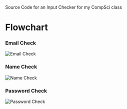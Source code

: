 Source Code for an Input Checker for my CompSci class

# Flowchart

### Email Check
![Email Check](https://i.imgur.com/9gZvXwo.png)

### Name Check
![Name Check](https://i.imgur.com/xbgoFOK.png)

### Password Check
![Password Check](https://i.imgur.com/GG2vhmf.png)